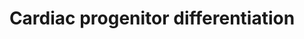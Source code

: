 ---
annotations:
- id: PW:0000004
  parent: regulatory pathway
  type: Pathway Ontology
  value: regulatory pathway
- id: CL:0002098
  parent: native cell
  type: Cell Type Ontology
  value: regular cardiac myocyte
- id: CL:0000746
  parent: native cell
  type: Cell Type Ontology
  value: cardiac muscle cell
authors:
- Mkutmon
- Ariutta
- Khanspers
- MaintBot
- Egonw
- Eweitz
- Larsgw
description: Factors involved in the induction of cardiac differentiation in vitro
  and in vivo. This model was based on the below two review articles.
last-edited: 2023-02-01
organisms:
- Bos taurus
redirect_from:
- /index.php/Pathway:WP3127
- /instance/WP3127
- /instance/WP3127_r125291
revision: r125291
schema-jsonld:
- '@context': https://schema.org/
  '@id': https://wikipathways.github.io/pathways/WP3127.html
  '@type': Dataset
  creator:
    '@type': Organization
    name: WikiPathways
  description: Factors involved in the induction of cardiac differentiation in vitro
    and in vivo. This model was based on the below two review articles.
  keywords:
  - ACTC1
  - ANPEP
  - BMP1
  - BMP4
  - CXCR4
  - DKK1
  - FGF2
  - FOXA2
  - GATA4
  - GGFBPP5
  - GSK3B
  - IGF-I
  - IGF2
  - INHBA
  - IRX4
  - ISL1
  - KDR
  - KIT
  - LIN28A
  - LIN28B
  - MAPK14
  - MEF2C
  - MESP2
  - MIXL1
  - MYH7
  - MYL2
  - MYLK3
  - NANOG
  - NCAM1
  - NKX2-5
  - NODAL
  - NOG
  - NOTCH1
  - PAX6
  - PDGFRA
  - POU5F1
  - ROR2
  - Retinoic acid
  - SCN5A
  - SIRPB1
  - SOX1
  - SOX17
  - SOX2
  - T
  - TBX20
  - TBX5
  - TGFB1
  - THY1
  - TNNI3
  - TNNT2
  - WNT3A
  - ZFP42
  license: CC0
  name: Cardiac progenitor differentiation
seo: CreativeWork
title: Cardiac progenitor differentiation
wpid: WP3127
---